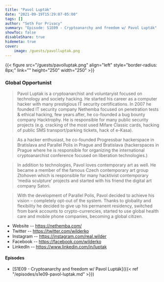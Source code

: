 ```yaml
---
title: "Pavol Lupták"
date: "2021-09-19T15:29:07-05:00"
tags: []
author: "Seth For Privacy"
summary: "Episode: S1E09 - Cryptoanarchy and freedom w/ Pavol Lupták"
showToc: false
disableShare: true
hidemeta: true
cover:
    image: /guests/pavolluptak.png
---
```


{{< figure src="/guests/pavolluptak.png" align="left" style="border-radius: 8px;" link="" height="250" width="250" >}}

### Global Opportunist

> Pavol Luptak is a cryptoanarchist and voluntaryist focused on technology and society hacking. He started his career as a computer hacker with many prestigious IT security certifications. In 2007 he founded IT security company Nethemba focused on penetration tests & ethical hacking, few years after, he co-founded a bug bounty company Hacktrophy. He is responsible for many public security projects (e.g. cracking of the most used Mifare Classic cards, hacking of public SMS transport/parking tickets, hack of e-Kasa).

> As a hacker enthusiast, he co-founded Progressbar hackerspace in Bratislava and Parallel Polis in Prague and Bratislava (hackerspaces in Prague where he is responsible for organizing the international cryptoanarchist conference focused on liberation technologies.)

> In addition to technologies, Pavol loves contemporary art as well. He became a member of the famous Czech contemporary art group Ztohoven which is responsible for many hacktivist contemporary ‘media sculpture’ projects and started with his friend the digital art company Satori.

> With the development of Parallel Polis, Pavol decided to achieve his vision – completely opt-out of the system. Thanks to globality and flexibility he decided to give up his permanent residency, switched from bank accounts to crypto-currencies, started to use global health care and mobile phone companies, becoming a global citizen.

- Website -- https://nethemba.com/
- Twitter -- https://twitter.com/wilderko
- Instagram -- https://instagram.com/real.wilder
- Facebook -- https://facebook.com/wilderko
- LinkedIn -- https://www.linkedin.com/in/luptak

#### Episodes

- [S1E09 - Cryptoanarchy and freedom w/ Pavol Lupták]({{< ref "/episodes/s1e09-pavol-luptak.md" >}})

